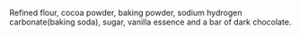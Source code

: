 Refined flour, cocoa powder, baking powder, sodium hydrogen carbonate(baking soda), sugar, vanilla essence and a bar of dark chocolate.